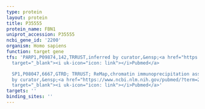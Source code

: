 ```yaml
---
type: protein
layout: protein
title: P35555
protein_name: FBN1
uniprot_accession: P35555
ncbi_gene_id: '2200'
organism: Homo sapiens
function: target gene
tfs: 'PARP1,P09874,142,TRRUST,inferred by curator,&ensp;<a href="https://www.ncbi.nlm.nih.gov/pubmed/?term=23860323%5Buid%5D"
  target="_blank"><i uk-icon="icon: link"></i>Pubmed</a>

  SP1,P08047,6667,GTRD; TRRUST; ReMap,chromatin immunoprecipitation assay; inferred
  by curator,&ensp;<a href="https://www.ncbi.nlm.nih.gov/pubmed/?term=23860323%5Buid%5D"
  target="_blank"><i uk-icon="icon: link"></i>Pubmed</a>'
targets: ''
binding_sites: ''
---
```


